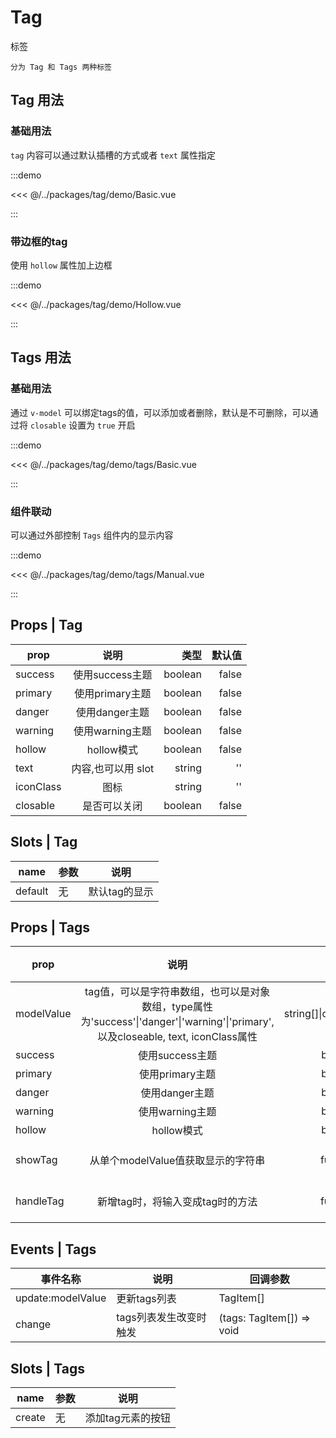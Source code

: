# Tag

标签

`分为 Tag 和 Tags 两种标签`

## Tag 用法

### 基础用法

`tag` 内容可以通过默认插槽的方式或者 `text` 属性指定

:::demo

<<< @/../packages/tag/demo/Basic.vue

:::

### 带边框的tag

使用 `hollow` 属性加上边框

:::demo

<<< @/../packages/tag/demo/Hollow.vue

:::

## Tags 用法

### 基础用法

通过 `v-model` 可以绑定tags的值，可以添加或者删除，默认是不可删除，可以通过将 `closable` 设置为 `true` 开启

:::demo

<<< @/../packages/tag/demo/tags/Basic.vue

:::

### 组件联动

可以通过外部控制 `Tags` 组件内的显示内容

:::demo

<<< @/../packages/tag/demo/tags/Manual.vue

:::


## Props | Tag

| prop      |     说明     |           类型 | 默认值 |
| --------- | :----------: | -------------: | -----: |
| success | 使用success主题 | boolean | false |
| primary | 使用primary主题 | boolean | false |
| danger | 使用danger主题 | boolean | false |
| warning | 使用warning主题 | boolean | false |
| hollow | hollow模式 | boolean | false |
| text  |  内容,也可以用 slot  |  string |     '' |
| iconClass |  图标     |   string |     '' |
| closable  |  是否可以关闭  |   boolean |  false |

## Slots | Tag
| name | 参数 |   说明       |
| ---- | ------- | ------------- |
| default | 无 | 默认tag的显示 |

## Props | Tags

| prop      |     说明     |           类型 | 默认值 |
| --------- | :----------: | -------------: | -----: |
| modelValue | tag值，可以是字符串数组，也可以是对象数组，type属性为'success'\|'danger'\|'warning'\|'primary', 以及closeable, text, iconClass属性 | string[]\|object[] | - |
| success | 使用success主题 | boolean | false |
| primary | 使用primary主题 | boolean | false |
| danger | 使用danger主题 | boolean | false |
| warning | 使用warning主题 | boolean | false |
| hollow | hollow模式 | boolean | false |
| showTag | 从单个modelValue值获取显示的字符串 | function | (str) => str
| handleTag | 新增tag时，将输入变成tag时的方法 | function | (str) => str

## Events | Tags
| 事件名称 |  说明   | 回调参数 |
| ---- | ------ | ----- |
| update:modelValue | 更新tags列表 |  TagItem[]|
| change | tags列表发生改变时触发 | (tags: TagItem[]) => void |

## Slots | Tags
| name | 参数 |   说明       |
| ---- | ------- | ------------- |
| create | 无 | 添加tag元素的按钮 |
